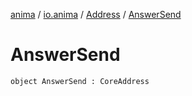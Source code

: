 [anima](../../index.md) / [io.anima](../index.md) / [Address](index.md) / [AnswerSend](./-answer-send.md)

# AnswerSend

`object AnswerSend : CoreAddress`
